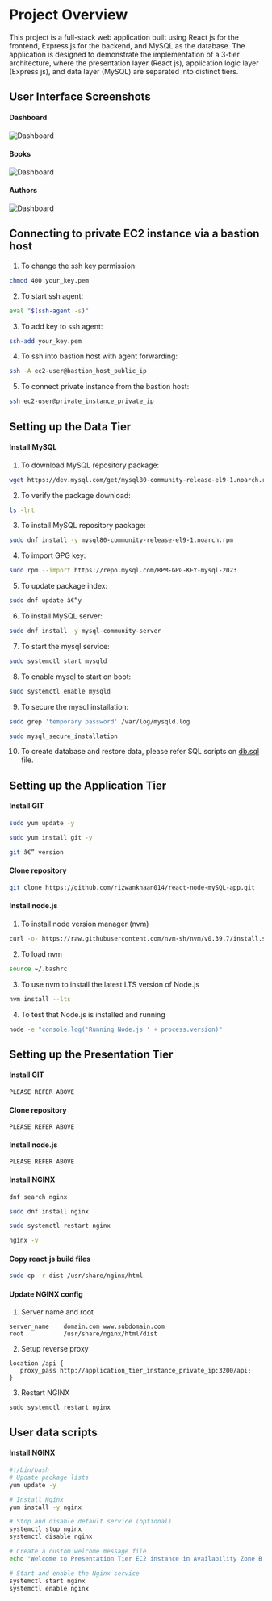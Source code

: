 # Project Overview
This project is a full-stack web application built using React js for the frontend, Express js for the backend, and MySQL as the database. The application is designed to demonstrate the implementation of a 3-tier architecture, where the presentation layer (React js), application logic layer (Express js), and data layer (MySQL) are separated into distinct tiers.


## User Interface Screenshots 
#### Dashboard
![Dashboard](./dashboard.png)

#### Books
![Dashboard](./books.png)

#### Authors
![Dashboard](./authors.png)


## Connecting to private EC2 instance via a bastion host
1. To change the ssh key permission:

```bash
chmod 400 your_key.pem
```

2. To start ssh agent:

```bash
eval "$(ssh-agent -s)"  
```

3. To add key to ssh agent:

```bash
ssh-add your_key.pem
```

4. To ssh into bastion host with agent forwarding:

```bash
ssh -A ec2-user@bastion_host_public_ip
```

5. To connect private instance from the bastion host:

```bash
ssh ec2-user@private_instance_private_ip 
```

## Setting up the Data Tier
#### Install MySQL
1. To download MySQL repository package:

```bash
wget https://dev.mysql.com/get/mysql80-community-release-el9-1.noarch.rpm
```

2. To verify the package download:

```bash
ls -lrt 
```

3. To install MySQL repository package:

```bash
sudo dnf install -y mysql80-community-release-el9-1.noarch.rpm 
```

4. To import GPG key: 

```bash
sudo rpm --import https://repo.mysql.com/RPM-GPG-KEY-mysql-2023 
```

5. To update package index:

```bash
sudo dnf update â€“y 
```

6. To install MySQL server:

```bash
sudo dnf install -y mysql-community-server  
```

7. To start the mysql service:

```bash
sudo systemctl start mysqld
```

8. To enable mysql to start on boot:

```bash
sudo systemctl enable mysqld 
```

9. To secure the mysql installation:

```bash
sudo grep 'temporary password' /var/log/mysqld.log 

sudo mysql_secure_installation 
```

10. To create database and restore data, please refer SQL scripts on [db.sql](./backend/db.sql) file.


## Setting up the Application Tier
#### Install GIT
```bash
sudo yum update -y

sudo yum install git -y

git â€” version
```

#### Clone repository
```bash
git clone https://github.com/rizwankhaan014/react-node-mySQL-app.git
```

#### Install node.js
1. To install node version manager (nvm)
```bash
curl -o- https://raw.githubusercontent.com/nvm-sh/nvm/v0.39.7/install.sh | bash
```

2. To load nvm
```bash
source ~/.bashrc
```

3. To use nvm to install the latest LTS version of Node.js
```bash
nvm install --lts
```

4. To test that Node.js is installed and running
```bash
node -e "console.log('Running Node.js ' + process.version)"
```

## Setting up the Presentation Tier
#### Install GIT
```
PLEASE REFER ABOVE
```

#### Clone repository
```
PLEASE REFER ABOVE
```

#### Install node.js
```
PLEASE REFER ABOVE
```

#### Install NGINX
```bash
dnf search nginx

sudo dnf install nginx

sudo systemctl restart nginx 

nginx -v
```

#### Copy react.js build files
```bash
sudo cp -r dist /usr/share/nginx/html 
```

#### Update NGINX config
1. Server name and root
```
server_name    domain.com www.subdomain.com
root           /usr/share/nginx/html/dist
```

2. Setup reverse proxy
```
location /api { 
   proxy_pass http://application_tier_instance_private_ip:3200/api; 
}
```

3. Restart NGINX
```
sudo systemctl restart nginx
```

## User data scripts
#### Install NGINX

```bash
#!/bin/bash 
# Update package lists 
yum update -y 

# Install Nginx 
yum install -y nginx 

# Stop and disable default service (optional) 
systemctl stop nginx 
systemctl disable nginx 

# Create a custom welcome message file 
echo "Welcome to Presentation Tier EC2 instance in Availability Zone B." > /usr/share/nginx/html/index.html 

# Start and enable the Nginx service 
systemctl start nginx 
systemctl enable nginx
```
